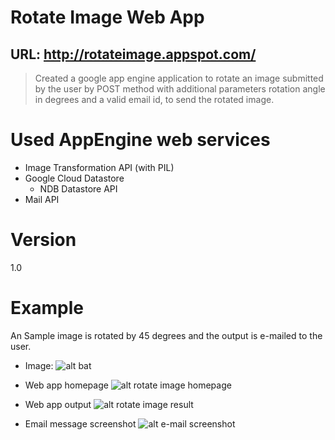 Rotate Image Web App
====================

URL: http://rotateimage.appspot.com/
------------------------------------

> Created a google app engine application 
> to rotate an image submitted by the user by POST method
> with additional parameters rotation angle in degrees and a
> valid email id, to send the rotated image.

# Used AppEngine web services
 - Image Transformation API (with PIL)
 - Google Cloud Datastore
   - NDB Datastore API
 - Mail API


# Version
1.0

# Example
An Sample image is rotated by 45 degrees and the output is e-mailed to the user.

 - Image:
![alt bat](https://github.uc.edu/fnumr/cs6065_hw3/raw/master/Example/a-1.png)

 - Web app homepage
![alt rotate image homepage](https://github.uc.edu/fnumr/cs6065_hw3/raw/master/Example/rotateImageHome.png)

 - Web app output
![alt rotate image result](https://github.uc.edu/fnumr/cs6065_hw3/raw/master/Example/rotateImageOutput.png)

 - Email message screenshot
![alt e-mail screenshot](https://github.uc.edu/fnumr/cs6065_hw3/raw/master/Example/mail.png)

